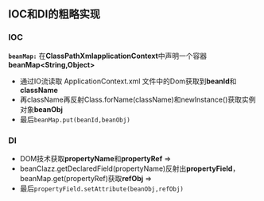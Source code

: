 ## IOC和DI的粗略实现

### IOC

**`beanMap:`** 在**ClassPathXmlapplicationContext**中声明一个容器 **beanMap<String,Object>** 

- 通过IO流读取 ApplicationContext.xml 文件中的Dom获取到**beanId**和**className**
- 再className再反射Class.forName(className)和newInstance()获取实例对象**beanObj**
- 最后`beanMap.put(beanId,beanObj)`

###  DI  

- DOM技术获取**propertyName**和**propertyRef**  =>  
- beanClazz.getDeclaredField(propertyName)反射出**propertyField**，beanMap.get(propertyRef)获取**refObj**  =>  
- 最后`propertyField.setAttribute(beanObj,refObj)`
